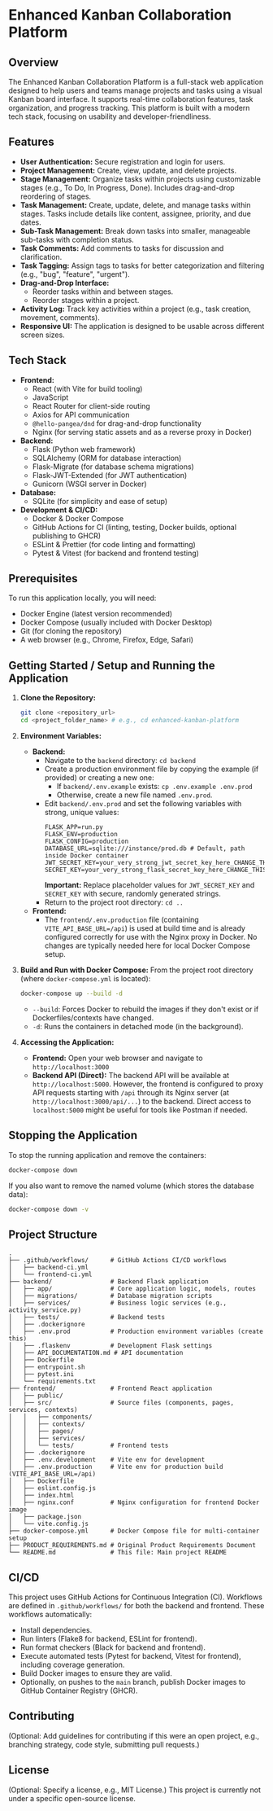 # Enhanced Kanban Collaboration Platform

## Overview

The Enhanced Kanban Collaboration Platform is a full-stack web application designed to help users and teams manage projects and tasks using a visual Kanban board interface. It supports real-time collaboration features, task organization, and progress tracking. This platform is built with a modern tech stack, focusing on usability and developer-friendliness.

## Features

*   **User Authentication:** Secure registration and login for users.
*   **Project Management:** Create, view, update, and delete projects.
*   **Stage Management:** Organize tasks within projects using customizable stages (e.g., To Do, In Progress, Done). Includes drag-and-drop reordering of stages.
*   **Task Management:** Create, update, delete, and manage tasks within stages. Tasks include details like content, assignee, priority, and due dates.
*   **Sub-Task Management:** Break down tasks into smaller, manageable sub-tasks with completion status.
*   **Task Comments:** Add comments to tasks for discussion and clarification.
*   **Task Tagging:** Assign tags to tasks for better categorization and filtering (e.g., "bug", "feature", "urgent").
*   **Drag-and-Drop Interface:**
    *   Reorder tasks within and between stages.
    *   Reorder stages within a project.
*   **Activity Log:** Track key activities within a project (e.g., task creation, movement, comments).
*   **Responsive UI:** The application is designed to be usable across different screen sizes.

## Tech Stack

*   **Frontend:**
    *   React (with Vite for build tooling)
    *   JavaScript
    *   React Router for client-side routing
    *   Axios for API communication
    *   `@hello-pangea/dnd` for drag-and-drop functionality
    *   Nginx (for serving static assets and as a reverse proxy in Docker)
*   **Backend:**
    *   Flask (Python web framework)
    *   SQLAlchemy (ORM for database interaction)
    *   Flask-Migrate (for database schema migrations)
    *   Flask-JWT-Extended (for JWT authentication)
    *   Gunicorn (WSGI server in Docker)
*   **Database:**
    *   SQLite (for simplicity and ease of setup)
*   **Development & CI/CD:**
    *   Docker & Docker Compose
    *   GitHub Actions for CI (linting, testing, Docker builds, optional publishing to GHCR)
    *   ESLint & Prettier (for code linting and formatting)
    *   Pytest & Vitest (for backend and frontend testing)

## Prerequisites

To run this application locally, you will need:

*   Docker Engine (latest version recommended)
*   Docker Compose (usually included with Docker Desktop)
*   Git (for cloning the repository)
*   A web browser (e.g., Chrome, Firefox, Edge, Safari)

## Getting Started / Setup and Running the Application

1.  **Clone the Repository:**
    ```bash
    git clone <repository_url>
    cd <project_folder_name> # e.g., cd enhanced-kanban-platform
    ```

2.  **Environment Variables:**
    *   **Backend:**
        *   Navigate to the `backend` directory: `cd backend`
        *   Create a production environment file by copying the example (if provided) or creating a new one:
            *   If `backend/.env.example` exists: `cp .env.example .env.prod`
            *   Otherwise, create a new file named `.env.prod`.
        *   Edit `backend/.env.prod` and set the following variables with strong, unique values:
            ```env
            FLASK_APP=run.py
            FLASK_ENV=production
            FLASK_CONFIG=production
            DATABASE_URL=sqlite:///instance/prod.db # Default, path inside Docker container
            JWT_SECRET_KEY=your_very_strong_jwt_secret_key_here_CHANGE_THIS
            SECRET_KEY=your_very_strong_flask_secret_key_here_CHANGE_THIS
            ```
            **Important:** Replace placeholder values for `JWT_SECRET_KEY` and `SECRET_KEY` with secure, randomly generated strings.
        *   Return to the project root directory: `cd ..`
    *   **Frontend:**
        *   The `frontend/.env.production` file (containing `VITE_API_BASE_URL=/api`) is used at build time and is already configured correctly for use with the Nginx proxy in Docker. No changes are typically needed here for local Docker Compose setup.

3.  **Build and Run with Docker Compose:**
    From the project root directory (where `docker-compose.yml` is located):
    ```bash
    docker-compose up --build -d
    ```
    *   `--build`: Forces Docker to rebuild the images if they don't exist or if Dockerfiles/contexts have changed.
    *   `-d`: Runs the containers in detached mode (in the background).

4.  **Accessing the Application:**
    *   **Frontend:** Open your web browser and navigate to `http://localhost:3000`
    *   **Backend API (Direct):** The backend API will be available at `http://localhost:5000`. However, the frontend is configured to proxy API requests starting with `/api` through its Nginx server (at `http://localhost:3000/api/...`) to the backend. Direct access to `localhost:5000` might be useful for tools like Postman if needed.

## Stopping the Application

To stop the running application and remove the containers:

```bash
docker-compose down
```
If you also want to remove the named volume (which stores the database data):
```bash
docker-compose down -v
```

## Project Structure

```
.
├── .github/workflows/      # GitHub Actions CI/CD workflows
│   ├── backend-ci.yml
│   └── frontend-ci.yml
├── backend/                # Backend Flask application
│   ├── app/                # Core application logic, models, routes
│   ├── migrations/         # Database migration scripts
│   ├── services/           # Business logic services (e.g., activity_service.py)
│   ├── tests/              # Backend tests
│   ├── .dockerignore
│   ├── .env.prod           # Production environment variables (create this)
│   ├── .flaskenv           # Development Flask settings
│   ├── API_DOCUMENTATION.md # API documentation
│   ├── Dockerfile
│   ├── entrypoint.sh
│   ├── pytest.ini
│   └── requirements.txt
├── frontend/               # Frontend React application
│   ├── public/
│   ├── src/                # Source files (components, pages, services, contexts)
│   │   ├── components/
│   │   ├── contexts/
│   │   ├── pages/
│   │   ├── services/
│   │   └── tests/          # Frontend tests
│   ├── .dockerignore
│   ├── .env.development    # Vite env for development
│   ├── .env.production     # Vite env for production build (VITE_API_BASE_URL=/api)
│   ├── Dockerfile
│   ├── eslint.config.js
│   ├── index.html
│   ├── nginx.conf          # Nginx configuration for frontend Docker image
│   ├── package.json
│   └── vite.config.js
├── docker-compose.yml      # Docker Compose file for multi-container setup
├── PRODUCT_REQUIREMENTS.md # Original Product Requirements Document
└── README.md               # This file: Main project README
```

## CI/CD

This project uses GitHub Actions for Continuous Integration (CI). Workflows are defined in `.github/workflows/` for both the backend and frontend. These workflows automatically:
*   Install dependencies.
*   Run linters (Flake8 for backend, ESLint for frontend).
*   Run format checkers (Black for backend and frontend).
*   Execute automated tests (Pytest for backend, Vitest for frontend), including coverage generation.
*   Build Docker images to ensure they are valid.
*   Optionally, on pushes to the `main` branch, publish Docker images to GitHub Container Registry (GHCR).

## Contributing

(Optional: Add guidelines for contributing if this were an open project, e.g., branching strategy, code style, submitting pull requests.)

## License

(Optional: Specify a license, e.g., MIT License.)
This project is currently not under a specific open-source license.
